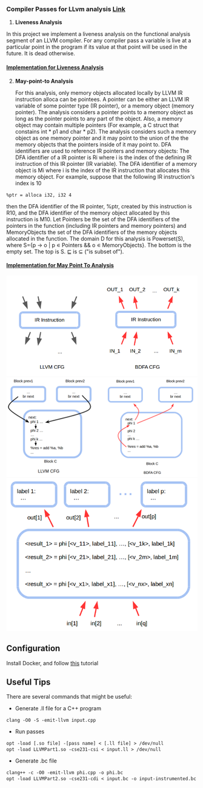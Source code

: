 ### Compiler Passes for LLvm analysis [Link](https://ucsd-pl.github.io/cse231/wi17/part3.html)

1. **Liveness Analysis**

  In this project we implement a liveness analysis on the functional analysis segment of an LLVM compiler. For any compiler pass a variable is live at a particular point in the program if its value at that point will be used in the future. It is dead otherwise.
   
#### [Implementation for Liveness Analysis](Passes/DFA/LivenessAnalysis.cpp)

2. **May-point-to Analysis**

   For this analysis, only memory objects allocated locally by LLVM IR instruction alloca can be pointees. A pointer can be either an LLVM IR variable of some pointer type (IR pointer), or a memory object (memory pointer). The analysis considers a pointer points to a memory object as long as the pointer points to any part of the object. Also, a memory object may contain multiple pointers (For example, a C struct that constains int * p1 and char * p2). The analysis considers such a memory object as one memory pointer and it may point to the union of the the memory objects that the pointers inside of it may point to. DFA identifiers are used to reference IR pointers and memory objects: The DFA identifier of a IR pointer is Ri where i is the index of the defining IR instruction of this IR pointer (IR variable). The DFA identifier of a memory object is Mi where i is the index of the IR instruction that allocates this memory object. For example, suppose that the following IR instruction's index is 10
```
%ptr = alloca i32, i32 4

```
then the DFA identifier of the IR pointer, %ptr, created by this instruction is R10, and the DFA identifier of the memory object allocated by this instruction is M10.
Let Pointers be the set of the DFA identifiers of the pointers in the function (including IR pointers and memory pointers) and MemoryObjects the set of the DFA identifiers of the memory objects allocated in the function. The domain D for this analysis is Powerset(S), where S={p → o | p ∊ Pointers && o ∊ MemoryObjects}. The bottom is the empty set. The top is S. ⊑ is ⊆ ("is subset of").

#### [Implementation for May Point To Analysis](Passes/MayPointTo/MPT.cpp)

![Instruction Set](graphics/cfg-00.png?raw=true)
![DFA](graphics/cfg-01.png)
![Phi Node Analysis](graphics/cfg-phi.png)


## Configuration
Install Docker, and follow [this](https://ucsd-pl.github.io/cse231/wi20/part0.html) tutorial

## Useful Tips
There are several commands that might be useful:

* Generate .ll file for a C++ program
```
clang -O0 -S -emit-llvm input.cpp
```

* Run passes 
```
opt -load [.so file] -[pass name] < [.ll file] > /dev/null
opt -load LLVMPart1.so -cse231-csi < input.ll > /dev/null
```

* Generate .bc file
```
clang++ -c -O0 -emit-llvm phi.cpp -o phi.bc
opt -load LLVMPart2.so -cse231-cdi < input.bc -o input-instrumented.bc
```

